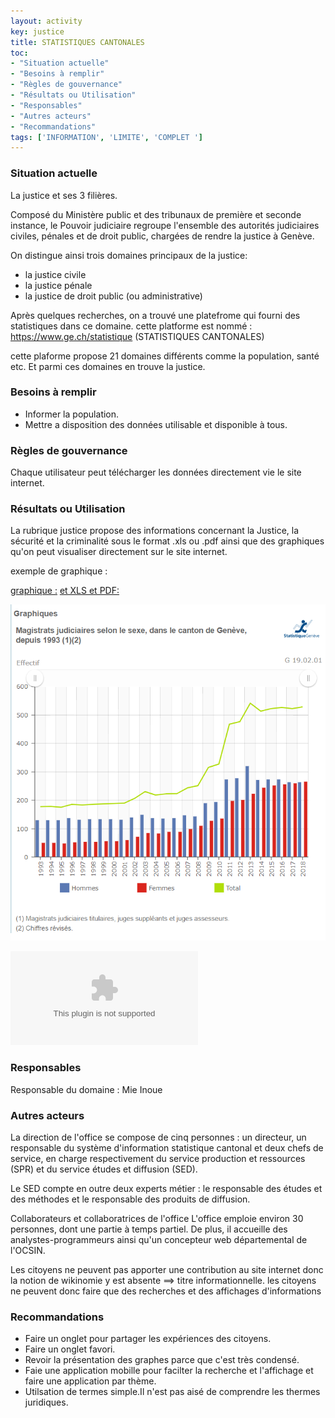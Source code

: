 ```yaml
---
layout: activity
key: justice
title: STATISTIQUES CANTONALES
toc:
- "Situation actuelle"
- "Besoins à remplir"
- "Règles de gouvernance"
- "Résultats ou Utilisation"
- "Responsables"
- "Autres acteurs"
- "Recommandations"
tags: ['INFORMATION', 'LIMITE', 'COMPLET ']
---
```


### Situation actuelle

La justice et ses 3 filières.

Composé du Ministère public et des tribunaux de première et seconde instance, le Pouvoir judiciaire regroupe l'ensemble des autorités judiciaires civiles, pénales et de droit public, chargées de rendre la justice à Genève.

On distingue ainsi trois domaines principaux de la justice:

* la justice civile
* la justice pénale
* la justice de droit public (ou administrative)


Après quelques recherches, on a trouvé une platefrome qui fourni des statistiques dans ce domaine. 
cette platforme est nommé :  https://www.ge.ch/statistique (STATISTIQUES CANTONALES)

cette plaforme propose 21 domaines différents comme la population, santé etc. Et parmi ces domaines en trouve la justice.


### Besoins à remplir

* Informer la population.
* Mettre a disposition des données utilisable et disponible à tous.


### Règles de gouvernance

Chaque utilisateur peut télécharger les données directement vie le site internet.

### Résultats ou Utilisation

La rubrique justice propose des informations concernant la Justice, la sécurité et la criminalité sous le format .xls ou .pdf ainsi que des graphiques qu'on peut visualiser directement sur le site internet.

exemple de graphique :

[graphique :](https://www.ge.ch/statistique/domaines/apercu.asp?dom=19_02)
[ et XLS et PDF:](https://www.ge.ch/statistique/graphiques/affichage.asp?filtreGraph=19_02&dom=1)

![Graphe](images/magidtrstJudiciareSelonLesSexe.PNG)

![XLS](images/T_19_02_1_01.xls)

### Responsables

Responsable du domaine : Mie Inoue

### Autres acteurs

La direction de l'office se compose de cinq personnes : un directeur, un responsable du système d'information statistique cantonal et deux chefs de service, en charge respectivement du service production et ressources (SPR) et du service études et diffusion (SED).

Le SED compte en outre deux experts métier : le responsable des études et des méthodes et le responsable des produits de diffusion.

Collaborateurs et collaboratrices de l'office
L'office emploie environ 30 personnes, dont une partie à temps partiel. De plus, il accueille des analystes-programmeurs ainsi qu'un concepteur web départemental de l'OCSIN.

Les citoyens ne peuvent pas apporter une contribution au site internet donc la notion de wikinomie y est absente ==> titre informationnelle.
les citoyens ne peuvent donc faire que des recherches et des affichages d'informations

### Recommandations
* Faire un onglet pour partager les expériences des citoyens.
* Faire un onglet favori.
* Revoir la présentation des graphes parce que c'est très condensé.
* Faie une application mobille pour facilter la recherche et l'affichage et faire une application par thème.
* Utilsation de termes simple.Il n'est pas aisé de comprendre les thermes juridiques.
